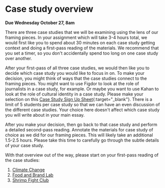 # Case study overview

**Due Wednesday October 27, 8am**

There are three case studies that we will be examining using the lens of our framing pieces. In your assignment which will take 3-4 hours total, we would first like you to spend about 30 minutes on each case study getting context and doing a first-pass reading of the materials. We recommend that you set a timer, so you don't accidentally spend too long on one case study over another.

After your first-pass of all three case studies, we would then like you to decide which case study you would like to focus in on. To make your decision, you might think of ways that the case studies connect to the framing pieces. You might want to use Figdor to look at the role of journalists in a case study, for example. Or maybe you want to use Kahan to look at the role of cultural identity in a case study. Please make your selection on this [Case Study Sign Up Sheet](https://docs.google.com/spreadsheets/d/1L-Tp2dbHMG1d-6o3OvGxiLE9NP3Djk1hTeFgRjd4neU/edit?usp=sharing){:target="_blank"}. There is a limit of 5 students per case study so that we can have an even discussion of the different case studies. Your choice here doesn't affect which case study you will write about in your main essay.

After you make your decision, then go back to that case study and perform a detailed second-pass reading. Annotate the materials for case study of choice as we did for our framing pieces. This will likely take an additional 1.5-2.5 hours. Please take this time to carefully go through the subtle details of your case study. 

With that overview out of the way, please start on your first-pass reading of the case studies:

1. [Climate Change](climate-change)
2. [Food and Brand Lab](food-and-brand-lab)
3. [Shrimp Fight Club](shrimp-fight-club)